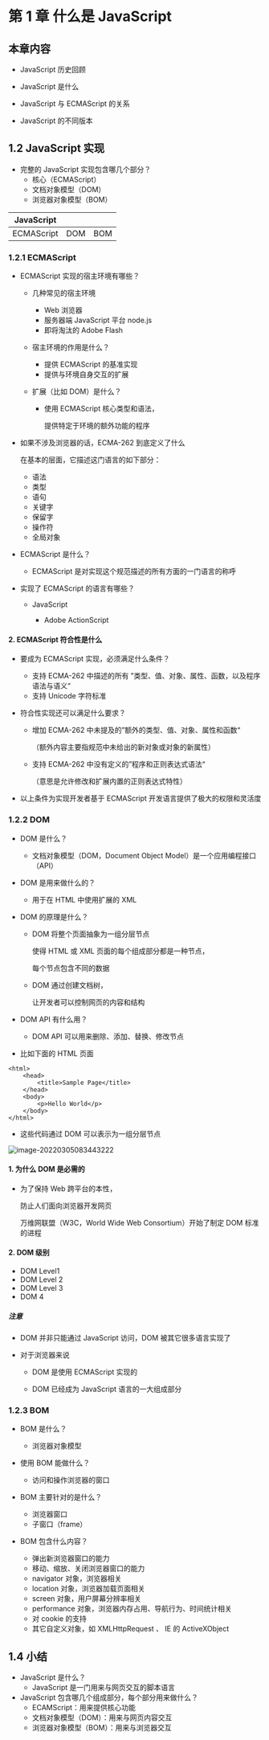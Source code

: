 # 第 1 章 什么是 JavaScript

## 本章内容

- JavaScript 历史回顾
- JavaScript 是什么
- JavaScript 与 ECMAScript 的关系

- JavaScript 的不同版本

## 1.2 JavaScript 实现

- 完整的 JavaScript 实现包含哪几个部分？
  - 核心（ECMAScript）
  - 文档对象模型（DOM）
  - 浏览器对象模型（BOM）

| JavaScript |      |      |
| :--------: | :--: | :--: |
| ECMAScript | DOM  | BOM  |

### 1.2.1 ECMAScript

- ECMAScript 实现的宿主环境有哪些？

  - 几种常见的宿主环境
    - Web 浏览器
    - 服务器端 JavaScript 平台 node.js 
    - 即将淘汰的 Adobe Flash
    
  - 宿主环境的作用是什么？
    - 提供 ECMAScript 的基准实现
    - 提供与环境自身交互的扩展

  - 扩展（比如 DOM）是什么？
    - 使用 ECMAScript 核心类型和语法，
    
      提供特定于环境的额外功能的程序

- 如果不涉及浏览器的话，ECMA-262 到底定义了什么

  在基本的层面，它描述这门语言的如下部分：

  - 语法
  - 类型
  - 语句
  - 关键字
  - 保留字
  - 操作符
  - 全局对象

- ECMAScript 是什么？

  - ECMAScript 是对实现这个规范描述的所有方面的一门语言的称呼

- 实现了 ECMAScript 的语言有哪些？

  - JavaScript
  
  
    - Adobe ActionScript
  

#### 2. ECMAScript 符合性是什么

- 要成为 ECMAScript 实现，必须满足什么条件？
  - 支持 ECMA-262 中描述的所有 ”类型、值、对象、属性、函数，以及程序语法与语义“
  - 支持 Unicode 字符标准

- 符合性实现还可以满足什么要求？

  - 增加 ECMA-262 中未提及的”额外的类型、值、对象、属性和函数“

    （额外内容主要指规范中未给出的新对象或对象的新属性）

  - 支持 ECMA-262 中没有定义的”程序和正则表达式语法“

    （意思是允许修改和扩展内置的正则表达式特性）

- 以上条件为实现开发者基于 ECMAScript 开发语言提供了极大的权限和灵活度


### 1.2.2 DOM

- DOM 是什么？

  - 文档对象模型（DOM，Document Object Model）是一个应用编程接口（API）

- DOM 是用来做什么的？

  - 用于在 HTML 中使用扩展的 XML

- DOM 的原理是什么？

  - DOM 将整个页面抽象为一组分层节点

    使得 HTML 或 XML 页面的每个组成部分都是一种节点，

    每个节点包含不同的数据

  - DOM 通过创建文档树，

    让开发者可以控制网页的内容和结构

- DOM API 有什么用？

  - DOM API 可以用来删除、添加、替换、修改节点

- 比如下面的 HTML 页面

```
<html>
	<head>
		<title>Sample Page</title>
	</head>
	<body>
		<p>Hello World</p>
	</body>
</html>
```

- 这些代码通过 DOM 可以表示为一组分层节点

![image-20220305083443222](C:\Users\86189\AppData\Roaming\Typora\typora-user-images\image-20220305083443222.png)

#### 1. 为什么 DOM 是必需的

- 为了保持 Web 跨平台的本性，

  防止人们面向浏览器开发网页
  
  万维网联盟（W3C，World Wide Web Consortium）开始了制定 DOM 标准的进程

#### 2. DOM 级别

- DOM Level1 
- DOM Level 2
- DOM Level 3
- DOM 4

##### 注意

- DOM 并非只能通过 JavaScript 访问，DOM 被其它很多语言实现了

- 对于浏览器来说

  - DOM 是使用 ECMAScript 实现的

  - DOM 已经成为 JavaScript 语言的一大组成部分

### 1.2.3 BOM

- BOM 是什么？
  - 浏览器对象模型
- 使用 BOM 能做什么？
  - 访问和操作浏览器的窗口
- BOM 主要针对的是什么？
  - 浏览器窗口
  - 子窗口（frame）

- BOM 包含什么内容？
  - 弹出新浏览器窗口的能力
  - 移动、缩放、关闭浏览器窗口的能力
  - navigator 对象，浏览器相关
  - location 对象，浏览器加载页面相关
  - screen 对象，用户屏幕分辨率相关
  - performance 对象，浏览器内存占用、导航行为、时间统计相关
  - 对 cookie 的支持
  - 其它自定义对象，如 XMLHttpRequest 、 IE 的 ActiveXObject

## 1.4 小结

- JavaScript 是什么？
  - JavaScript 是一门用来与网页交互的脚本语言
- JavaScript 包含哪几个组成部分，每个部分用来做什么？
  - ECAMScript：用来提供核心功能
  - 文档对象模型（DOM）：用来与网页内容交互
  - 浏览器对象模型（BOM）：用来与浏览器交互